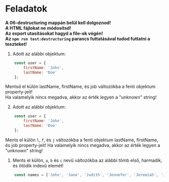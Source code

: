 # Feladatok

**A 06-destructuring mappán belül kell dolgoznod!**  
**A HTML fájlokat ne módosítsd!**   
**Az export utasításokat hagyd a file-ok végén!**  
**Az `npm run test:destructuring` parancs futtatásával tudod futtatni a teszteket!**  

1. Adott az alábbi objektum:
```javascript
    const user = {
        firstName: 'John',
        lastName: 'Doe'
    };
```
Mentsd el külön lastName, firstName, és job változókba a fenti objektum property-jeit!   
Ha valamelyik nincs megadva, akkor az érték legyen a "unknown" string!

2. Adott az alábbi objektum:
```javascript
    const user = {
        firstName: 'John',
        lastName: 'Doe'
    };
```
Ments el külön `l`, `f`, és `j` változókba a fenti objektum lastName, firstName, és job property-jeit! 
Ha valamelyik nincs megadva, akkor az érték legyen a "unknown" string!

1. Ments el külön, `a`, `b` és `c` nevű változókba az alábbi tömb első, harmadik, és ötödik indexű elemét!
```javascript 
    const names = ['John', 'Jane', 'Judith', 'Jennefer', 'Jeremiah', 'Johnny'];
```